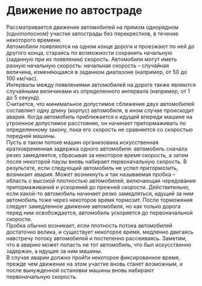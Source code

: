 
# Движение по автостраде
Рассматривается движение автомобилей на прямом однорядном (однополосном) участке автострады без перекрестков, в течение некоторого времени.  
Автомобили появляются на одном конце дороги и проезжают по ней до другого конца, стараясь по возможности сохранить начальную (заданную при их появлении) скорость. Автомобили могут иметь разную начальную скорость: начальная скорость – случайная величина, изменяющаяся в заданном диапазоне (например, от 50 до 100 км/час).  
Интервалы между появлениями автомобилей на дороге также являются случайными величинами из определенного интервала (например, от 1 до 5 секунд).  
Считается, что минимальное допустимое сближение двух автомобилей составляет одну длину (корпус) автомобиля, в ином случае происходит авария. Когда автомобиль приближается к идущей впереди машине на утроенное допустимое расстояние, он начинает притормаживать по определенному закону, пока его скорость не сравняется со скоростью передней машины.  
Пусть в таком потоке машин организована искусственная кратковременная задержка одного автомобиля: автомобиль сначала резко замедляется, сбрасывая за некоторое время скорость, а затем после некоторой паузы вновь набирает первоначальную скорость. В результате, если следующий автомобиль не успел притормозить, возникает авария. Может возникнуть и так
называемая пробка – область с высокой плотностью автомобилей, включающая чередование притормаживаний и ускорений до прежней скорости. Действительно, если какой-то автомобиль начинает резко замедляться, идущий за ним автомобиль тоже через некоторое время тормозит. После торможения следует замедленное движение автомобиля, но как только дорога перед ним освобождается, автомобиль ускоряется до первоначальной скорости.  
Пробка обычно возникает, если плотность потока автомобилей достаточно велика, и существует некоторое время, медленно двигаясь навстречу потоку автомобилей и постепенно рассеиваясь. Заметим, что в аварию может попасть не тот автомобиль, что был искусственно задержан, а идущие за ним машины.  
В случае аварии должно прой̆ти некоторое фиксированное время, прежде чем движение на этом участке вновь станет возможным, и после вынужденной остановки машины вновь набирают первоначальную скорость.  
